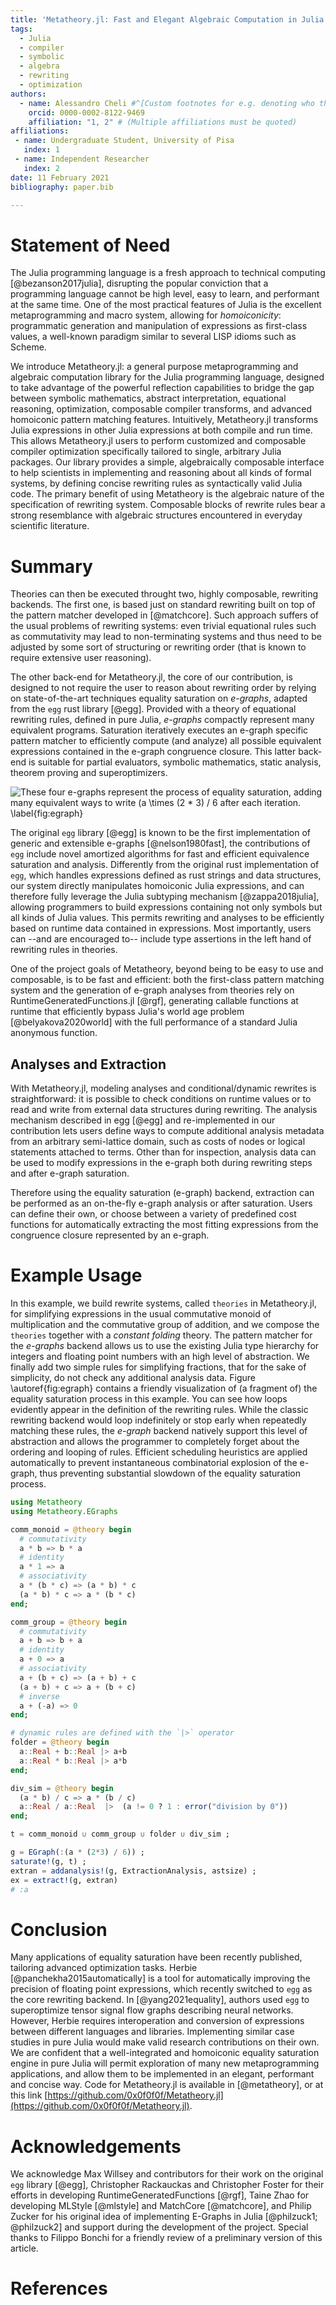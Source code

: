 ```yaml
---
title: 'Metatheory.jl: Fast and Elegant Algebraic Computation in Julia with Extensible Equality Saturation'
tags:
  - Julia
  - compiler
  - symbolic
  - algebra
  - rewriting
  - optimization
authors:
  - name: Alessandro Cheli #^[Custom footnotes for e.g. denoting who the corresponding author is can be included like this.]
    orcid: 0000-0002-8122-9469
    affiliation: "1, 2" # (Multiple affiliations must be quoted)
affiliations:
 - name: Undergraduate Student, University of Pisa
   index: 1
 - name: Independent Researcher
   index: 2
date: 11 February 2021
bibliography: paper.bib

---
```


# Statement of Need

<!-- The Julia programming language is a fresh approach to technical computing [@bezanson2017julia], disrupting the popular conviction that a programming language cannot be very high level, easy to learn, and performant at the same time. One of the most practical features of Julia is the excellent metaprogramming and macro system, allowing for programmatic generation and manipulation of Julia expressions as first-class values in the core language, with a well-known paradigm similar to LISP idioms such as Scheme,
a programming language property colloquially referred to as *homoiconicity*. -->

The Julia programming language is a fresh approach to technical computing [@bezanson2017julia], disrupting the popular conviction that a programming language cannot be high level, easy to learn, and performant at the same time. One of the most practical features of Julia is the excellent metaprogramming and macro system, allowing for *homoiconicity*: programmatic generation and manipulation of expressions as first-class values, a well-known paradigm similar to several LISP idioms such as Scheme.

We introduce Metatheory.jl: a general purpose metaprogramming and algebraic computation library for the Julia programming language, designed to take advantage of the powerful reflection capabilities to bridge the gap between symbolic mathematics,
abstract interpretation, equational reasoning, optimization, composable compiler transforms, and advanced homoiconic pattern matching features. Intuitively, Metatheory.jl transforms Julia expressions in other Julia expressions at both compile and run time. This allows Metatheory.jl users to perform customized and composable compiler optimization specifically tailored to single, arbitrary Julia packages. Our library provides a simple, algebraically composable interface to help scientists in implementing and reasoning about all kinds of formal systems, by defining concise rewriting rules as syntactically valid Julia code. The primary benefit of using Metatheory is the algebraic nature of the specification of rewriting system. Composable blocks of rewrite rules bear a strong resemblance with algebraic
structures encountered in everyday scientific literature.

<!-- Rewrite rules are defined as regular Julia expressions, manipulating other syntactically valid Julia expressions: since Julia supports LaTeX-like abbreviations of UTF8 mathematical symbols as valid operators and symbols,
rewrite theories in Metatheory.jl can bear a strong structural and visual resemblance to mathematical formalisms encountered in paper literature. -->

<!-- Theories can then be executed through two, highly composable, rewriting backends. The first backend relies on a *classic* fixed-point recursive iteration of AST, with a match-and-replace algorithm built on top of the [@matchcore] pattern matcher. This backend is suitable for deterministic recursive algorithms that intensively use pattern matching on syntax trees, for example, defining an interpreter from operational or denotational semantics. Nevertheless, when using this classical approach, even trivial equational rules such as commutativity and associativity may cause the rewriting algorithm to loop indefinitely, or to return unexpected results. This is known as *rewrite order* and is notoriously recognized for requiring extensive user reasoning about the ordering and structuring of rules to ensure termination. -->

# Summary

Theories can then be executed throught two, highly composable, rewriting backends. The first one, is based just on standard rewriting built on top of the pattern matcher developed in [@matchcore].
Such approach suffers of the usual problems of rewriting systems: even trivial equational rules such as commutativity may lead to non-terminating systems and thus need to be adjusted by some sort of structuring or rewriting order (that is known to require extensive user reasoning).


The other back-end for Metatheory.jl, the core of our contribution, is designed to not require the user to reason about rewriting order by relying on state-of-the-art techniques equality saturation on *e-graphs*, adapted from the `egg` rust library [@egg].
Provided with a theory of equational rewriting rules, defined in pure Julia, *e-graphs* compactly represent many equivalent programs. Saturation iteratively executes an e-graph specific pattern matcher to efficiently compute (and analyze) all possible equivalent expressions contained in the e-graph congruence closure. This latter back-end is suitable for partial evaluators, symbolic mathematics, static analysis, theorem proving and superoptimizers.

<!-- The other back-end for Metatheory.jl, the core of our contribution, is designed to not require the user to reason about rewriting order by employing equality saturation on e-graphs. This backend allows programmers to define equational theories in pure Julia without worrying about rule ordering and structuring, by relying on state-of-the-art techniques for equality saturation over *e-graphs* adapted from the `egg` rust library [@egg].
Provided with a theory of equational rewriting rules, *e-graphs* compactly represent many equivalent programs. Saturation iteratively executes an e-graph specific pattern matcher to efficiently compute (and analyze) all possible equivalent expressions contained in the e-graph congruence closure. This latter back-end is suitable for partial evaluators, symbolic mathematics, static analysis, theorem proving and superoptimizers. -->

![These four e-graphs represent the process of equality saturation, adding many equivalent ways to write $(a \times (2 * 3) / 6$ after each iteration. \label{fig:egraph}](egraphs.png)


The original `egg` library [@egg] is
known to be the first implementation of generic and extensible e-graphs [@nelson1980fast], the contributions of `egg` include novel amortized algorithms for fast and efficient equivalence saturation and analysis.
Differently from the original rust implementation of `egg`, which handles expressions defined as rust strings and data structures, our system directly manipulates homoiconic Julia expressions, and can therefore fully leverage the Julia subtyping mechanism [@zappa2018julia], allowing programmers to build expressions containing not only symbols but all kinds of Julia values.
This permits rewriting and analyses to be efficiently based on runtime data contained in expressions. Most importantly, users can --and are encouraged to-- include type assertions in the left hand of rewriting rules in theories.

One of the project goals of Metatheory, beyond being to be easy to use and composable, is to be fast and efficient: both the first-class pattern matching system and the generation of e-graph analyses from theories rely on RuntimeGeneratedFunctions.jl [@rgf], generating callable functions at runtime that efficiently bypass Julia's world age problem [@belyakova2020world] with the full performance of a standard Julia anonymous function.


## Analyses and Extraction

With Metatheory.jl, modeling analyses and conditional/dynamic rewrites is straightforward: it is possible to check conditions on runtime values or to read and write from external data structures during rewriting. The analysis mechanism described in egg [@egg] and re-implemented in our contribution lets users define ways to compute additional analysis metadata from an arbitrary semi-lattice domain, such as costs of nodes or logical statements attached to terms. Other than for inspection, analysis data can be used to modify expressions in the e-graph both during rewriting steps and after e-graph saturation.

Therefore using the equality saturation (e-graph) backend, extraction can be performed as an on-the-fly e-graph analysis or after saturation. Users
can define their own, or choose between a variety of predefined cost functions for automatically extracting the most fitting expressions from the congruence closure represented by an e-graph.

# Example Usage

In this example, we build rewrite systems, called `theories` in Metatheory.jl, for simplifying expressions
in the usual commutative monoid of multiplication and the commutative group of addition, and we compose
the `theories` together with a *constant folding* theory. The pattern matcher for the *e-graphs* backend
allows us to use the existing Julia type hierarchy for integers and floating point numbers with an high level
of abstraction. We finally add two simple rules for simplifying fractions, that
for the sake of simplicity, do not check any additional analysis data.
Figure \autoref{fig:egraph} contains a friendly visualization of (a fragment of) the equality saturation process in this
example.
You can see how loops evidently appear in the definition of the rewriting rules.
While the classic rewriting backend would loop indefinitely or stop early when repeatedly matching these rules,
the *e-graph* backend natively support this level of abstraction and allows the
programmer to completely forget about the ordering and looping of rules.
Efficient scheduling heuristics are applied automatically to prevent instantaneous
combinatorial explosion of the e-graph, thus preventing substantial slowdown of the equality saturation
process.

```julia
using Metatheory
using Metatheory.EGraphs

comm_monoid = @theory begin
  # commutativity
  a * b => b * a
  # identity
  a * 1 => a
  # associativity
  a * (b * c) => (a * b) * c
  (a * b) * c => a * (b * c)
end;

comm_group = @theory begin
  # commutativity
  a + b => b + a
  # identity
  a + 0 => a
  # associativity
  a + (b + c) => (a + b) + c
  (a + b) + c => a + (b + c)
  # inverse
  a + (-a) => 0
end;

# dynamic rules are defined with the `|>` operator
folder = @theory begin
  a::Real + b::Real |> a+b
  a::Real * b::Real |> a*b
end;

div_sim = @theory begin
  (a * b) / c => a * (b / c)
  a::Real / a::Real  |>  (a != 0 ? 1 : error("division by 0"))
end;

t = comm_monoid ∪ comm_group ∪ folder ∪ div_sim ;

g = EGraph(:(a * (2*3) / 6)) ;
saturate!(g, t) ;
extran = addanalysis!(g, ExtractionAnalysis, astsize) ;
ex = extract!(g, extran)
# :a

```

# Conclusion

Many applications of equality saturation have been recently published, tailoring advanced optimization tasks. Herbie [@panchekha2015automatically]
is a tool for automatically improving the precision of floating point expressions, which recently switched to `egg` as the core rewriting backend. In [@yang2021equality], authors used `egg` to superoptimize tensor signal flow graphs describing neural networks. However, Herbie requires interoperation and conversion of expressions between different languages and libraries. Implementing similar case studies in pure Julia would make valid research contributions on their own. We are confident that a well-integrated and homoiconic equality saturation engine in pure Julia will permit exploration of many new metaprogramming applications, and allow them to be implemented in an elegant, performant and concise way. Code for Metatheory.jl is available in [@metatheory], or at this link [https://github.com/0x0f0f0f/Metatheory.jl](https://github.com/0x0f0f0f/Metatheory.jl).

# Acknowledgements

We acknowledge Max Willsey and contributors for their work on the original `egg` library [@egg], Christopher Rackauckas and Christopher Foster for their efforts in developing RuntimeGeneratedFunctions [@rgf], Taine Zhao for developing MLStyle [@mlstyle] and MatchCore [@matchcore], and Philip Zucker for his original idea of implementing E-Graphs in Julia [@philzuck1; @philzuck2] and support during the development of the project. Special thanks to Filippo Bonchi for a friendly review of a preliminary version of this article.

# References
